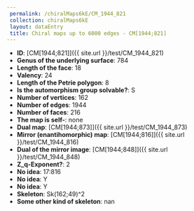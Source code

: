 ```yaml
--- 
 permalink: /chiralMaps6kE/CM_1944_821 
 collection: chiralMaps6kE
 layout: dataEntry
 title: Chiral maps up to 6000 edges - CM[1944;821]
---
```


- **ID**: [CM[1944;821]]({{ site.url }}/test/CM_1944_821)
- **Genus of the underlying surface**: 784
- **Length of the face**: 18
- **Valency**: 24
- **Length of the Petrie polygon**: 8
- **Is the automorphism group solvable?**: S
- **Number of vertices**: 162
- **Number of edges**: 1944
- **Number of faces**: 216
- **The map is self-**: none
- **Dual map**: [CM[1944;873]]({{ site.url }}/test/CM_1944_873)
- **Mirror (enantihomorphic) map**: [CM[1944;816]]({{ site.url }}/test/CM_1944_816)
- **Dual of the mirror image**: [CM[1944;848]]({{ site.url }}/test/CM_1944_848)
- **Z_q-Exponent?**: 2
- **No idea**:  17:816
- **No idea**: Y
- **No idea**: Y
- **Skeleton**: Sk(162;49)^2
- **Some other kind of skeleton**: nan

